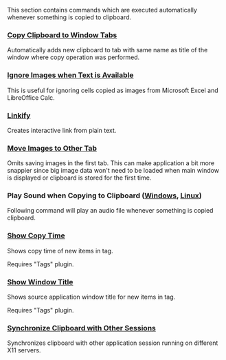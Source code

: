 This section contains commands which are executed automatically whenever something is copied to clipboard.

### [Copy Clipboard to Window Tabs](copy-clipboard-to-windows-tab.ini)

Automatically adds new clipboard to tab with same name as title of the window where copy operation was performed.

### [Ignore Images when Text is Available](ignore-images-when-text-is-available.ini)

This is useful for ignoring cells copied as images from Microsoft Excel and LibreOffice Calc.

### [Linkify](linkify.ini)

Creates interactive link from plain text.

### [Move Images to Other Tab](move-images-to-other-tab.ini)

Omits saving images in the first tab.
This can make application a bit more snappier since big image data won't need to be loaded when main window is displayed or clipboard is stored for the first time.

### Play Sound when Copying to Clipboard ([Windows](play-sound-when-copying-to-clipboard-windows.ini), [Linux](play-sound-when-copying-to-clipboard-linux.ini))

Following command will play an audio file whenever something is copied clipboard.

### [Show Copy Time](show-copy-time.ini)

Shows copy time of new items in tag.

Requires "Tags" plugin.

### [Show Window Title](show-window-title.ini)

Shows source application window title for new items in tag.

Requires "Tags" plugin.

### [Synchronize Clipboard with Other Sessions](synchronize-clipboard-with-other-sessions.ini)

Synchronizes clipboard with other application session running on different X11 servers.

